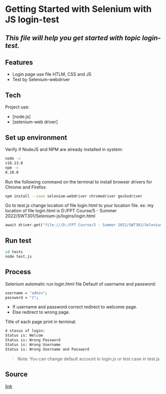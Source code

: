 # Getting Started with Selenium with JS login-test
## _This file will help you get started with topic login-test._

## Features

- Login page use file HTLM, CSS and JS
- Test by Selenium-webdriver

## Tech

Project use:

- [node.js]
- [selenium-web driver]

## Set up environment
Verify if NodeJS and NPM are already installed in system: 
```sh
node -v 
v16.13.0
npm -v
8.10.0
```
Run the following command on the terminal to install browser drivers for Chrome and Firefox:
```sh
npm install --save selenium-webdriver chromedriver geckodriver
```

Go to test.js change location of file login.html to your location file.
ex: my location of file login.html is D:/FPT Course/5 - Summer 2022/SWT301/Selenium-js/logins/login.html
```sh
await driver.get("file:///D:/FPT Course/5 - Summer 2022/SWT301/Selenium-js/logins/login.html");
```

## Run test
```sh
cd tests
node test.js
```

## Process
Selenium automatic run login.html file
Default of username and password:
```sh
username = "admin";
password = "1";
```
- If username and password correct redirect to welcome page.
- Else redirect to wrong page.
 

Title of each page print in terminal.
```sh
4 stasus of login:
Status is: Welcom
Status is: Wrong Password
Status is: Wrong Username
Status is: Wrong Username and Password
```
> Note: You can change default account in login.js or test case in test.js

## Source
[link](https://www.lambdatest.com/blog/automation-testing-with-selenium-javascript/)